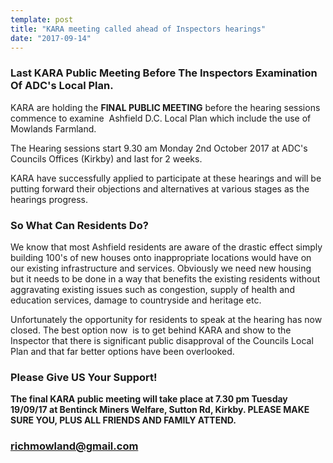 ```yaml
---
template: post
title: "KARA meeting called ahead of Inspectors hearings"
date: "2017-09-14"
---
```


### **Last KARA Public Meeting Before The Inspectors Examination Of ADC's Local Plan.**

KARA are holding the **FINAL PUBLIC MEETING** before the hearing sessions commence to examine  Ashfield D.C. Local Plan which include the use of Mowlands Farmland.

The Hearing sessions start 9.30 am Monday 2nd October 2017 at ADC's Councils Offices (Kirkby) and last for 2 weeks.

KARA have successfully applied to participate at these hearings and will be putting forward their objections and alternatives at various stages as the hearings progress.

### **So What Can Residents Do?**

We know that most Ashfield residents are aware of the drastic effect simply building 100's of new houses onto inappropriate locations would have on our existing infrastructure and services. Obviously we need new housing but it needs to be done in a way that benefits the existing residents without aggravating existing issues such as congestion, supply of health and education services, damage to countryside and heritage etc.

Unfortunately the opportunity for residents to speak at the hearing has now closed. The best option now  is to get behind KARA and show to the Inspector that there is significant public disapproval of the Councils Local Plan and that far better options have been overlooked.

### **Please Give US Your Support!**

**The final KARA public meeting will take place at 7.30 pm Tuesday 19/09/17 at Bentinck Miners Welfare, Sutton Rd, Kirkby. PLEASE MAKE SURE YOU, PLUS ALL FRIENDS AND FAMILY ATTEND.**

### [richmowland@gmail.com](mailto:richmowland@gmail.com?subject=Request%20for%20points%20raised%20by%20Roy%20%7C%20ADC%20Meeting)
